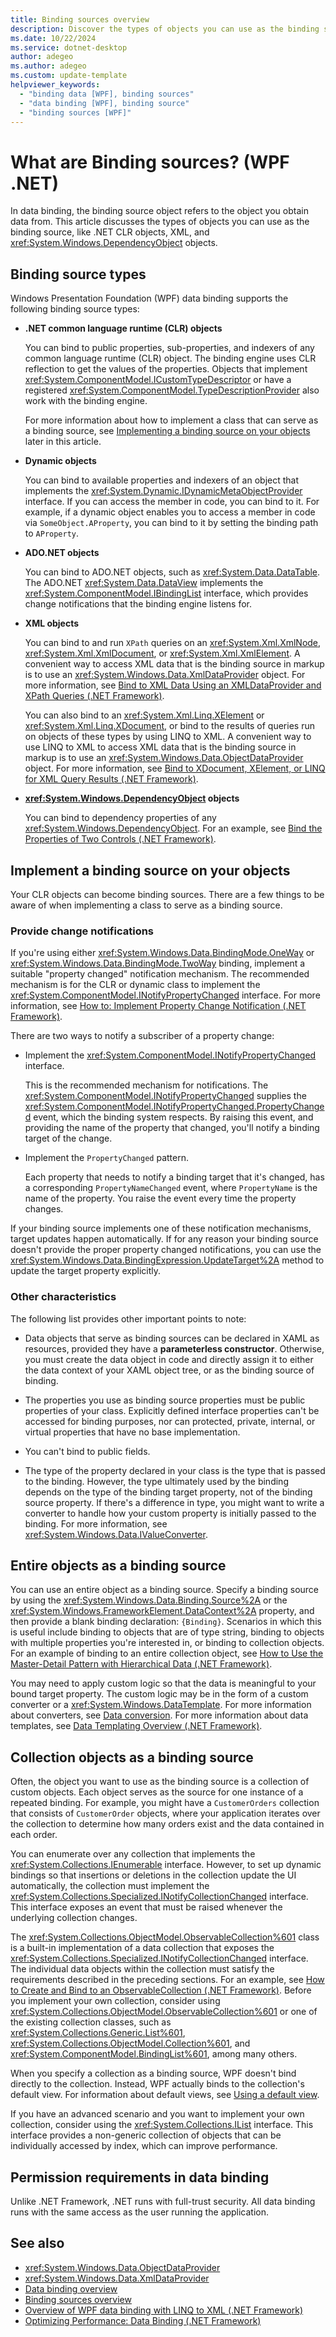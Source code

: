 ```yaml
---
title: Binding sources overview
description: Discover the types of objects you can use as the binding source for your applications in Windows Presentation Foundation (WPF).
ms.date: 10/22/2024
ms.service: dotnet-desktop
author: adegeo
ms.author: adegeo
ms.custom: update-template
helpviewer_keywords:
  - "binding data [WPF], binding sources"
  - "data binding [WPF], binding source"
  - "binding sources [WPF]"
---
```


# What are Binding sources? (WPF .NET)

In data binding, the binding source object refers to the object you obtain data from. This article discusses the types of objects you can use as the binding source, like .NET CLR objects, XML, and <xref:System.Windows.DependencyObject> objects.

## Binding source types

Windows Presentation Foundation (WPF) data binding supports the following binding source types:

- **.NET common language runtime (CLR) objects**

  You can bind to public properties, sub-properties, and indexers of any common language runtime (CLR) object. The binding engine uses CLR reflection to get the values of the properties. Objects that implement <xref:System.ComponentModel.ICustomTypeDescriptor> or have a registered <xref:System.ComponentModel.TypeDescriptionProvider> also work with the binding engine.

  For more information about how to implement a class that can serve as a binding source, see [Implementing a binding source on your objects](#implement-a-binding-source-on-your-objects) later in this article.

- **Dynamic objects**

  You can bind to available properties and indexers of an object that implements the <xref:System.Dynamic.IDynamicMetaObjectProvider> interface. If you can access the member in code, you can bind to it. For example, if a dynamic object enables you to access a member in code via `SomeObject.AProperty`, you can bind to it by setting the binding path to `AProperty`.

- **ADO.NET objects**

  You can bind to ADO.NET objects, such as <xref:System.Data.DataTable>. The ADO.NET <xref:System.Data.DataView> implements the <xref:System.ComponentModel.IBindingList> interface, which provides change notifications that the binding engine listens for.

- **XML objects**

  You can bind to and run `XPath` queries on an <xref:System.Xml.XmlNode>, <xref:System.Xml.XmlDocument>, or <xref:System.Xml.XmlElement>. A convenient way to access XML data that is the binding source in markup is to use an <xref:System.Windows.Data.XmlDataProvider> object. For more information, see [Bind to XML Data Using an XMLDataProvider and XPath Queries (.NET Framework)](../../../framework/wpf/data/how-to-bind-to-xml-data-using-an-xmldataprovider-and-xpath-queries.md).

  You can also bind to an <xref:System.Xml.Linq.XElement> or <xref:System.Xml.Linq.XDocument>, or bind to the results of queries run on objects of these types by using LINQ to XML. A convenient way to use LINQ to XML to access XML data that is the binding source in markup is to use an <xref:System.Windows.Data.ObjectDataProvider> object. For more information, see [Bind to XDocument, XElement, or LINQ for XML Query Results (.NET Framework)](../../../framework/wpf/data/how-to-bind-to-xdocument-xelement-or-linq-for-xml-query-results.md).

- **<xref:System.Windows.DependencyObject> objects**

  You can bind to dependency properties of any <xref:System.Windows.DependencyObject>. For an example, see [Bind the Properties of Two Controls (.NET Framework)](../../../framework/wpf/data/how-to-bind-the-properties-of-two-controls.md).

## Implement a binding source on your objects

Your CLR objects can become binding sources. There are a few things to be aware of when implementing a class to serve as a binding source.

### Provide change notifications

If you're using either <xref:System.Windows.Data.BindingMode.OneWay> or <xref:System.Windows.Data.BindingMode.TwoWay> binding, implement a suitable "property changed" notification mechanism. The recommended mechanism is for the CLR or dynamic class to implement the <xref:System.ComponentModel.INotifyPropertyChanged> interface. For more information, see [How to: Implement Property Change Notification (.NET Framework)](../../../framework/wpf/data/how-to-implement-property-change-notification.md).

There are two ways to notify a subscriber of a property change:

- Implement the <xref:System.ComponentModel.INotifyPropertyChanged> interface.

  This is the recommended mechanism for notifications. The <xref:System.ComponentModel.INotifyPropertyChanged> supplies the <xref:System.ComponentModel.INotifyPropertyChanged.PropertyChanged> event, which the binding system respects. By raising this event, and providing the name of the property that changed, you'll notify a binding target of the change.

- Implement the `PropertyChanged` pattern.

  Each property that needs to notify a binding target that it's changed, has a corresponding `PropertyNameChanged` event, where `PropertyName` is the name of the property. You raise the event every time the property changes.

If your binding source implements one of these notification mechanisms, target updates happen automatically. If for any reason your binding source doesn't provide the proper property changed notifications, you can use the <xref:System.Windows.Data.BindingExpression.UpdateTarget%2A> method to update the target property explicitly.

### Other characteristics

The following list provides other important points to note:

- Data objects that serve as binding sources can be declared in XAML as resources, provided they have a **parameterless constructor**. Otherwise, you must create the data object in code and directly assign it to either the data context of your XAML object tree, or as the binding source of binding.

- The properties you use as binding source properties must be public properties of your class. Explicitly defined interface properties can't be accessed for binding purposes, nor can protected, private, internal, or virtual properties that have no base implementation.

- You can't bind to public fields.

- The type of the property declared in your class is the type that is passed to the binding. However, the type ultimately used by the binding depends on the type of the binding target property, not of the binding source property. If there's a difference in type, you might want to write a converter to handle how your custom property is initially passed to the binding. For more information, see <xref:System.Windows.Data.IValueConverter>.

## Entire objects as a binding source

You can use an entire object as a binding source. Specify a binding source by using the <xref:System.Windows.Data.Binding.Source%2A> or the <xref:System.Windows.FrameworkElement.DataContext%2A> property, and then provide a blank binding declaration: `{Binding}`. Scenarios in which this is useful include binding to objects that are of type string, binding to objects with multiple properties you're interested in, or binding to collection objects. For an example of binding to an entire collection object, see [How to Use the Master-Detail Pattern with Hierarchical Data (.NET Framework)](../../../framework/wpf/data/how-to-use-the-master-detail-pattern-with-hierarchical-data.md).

You may need to apply custom logic so that the data is meaningful to your bound target property. The custom logic may be in the form of a custom converter or a <xref:System.Windows.DataTemplate>. For more information about converters, see [Data conversion](index.md#data-conversion). For more information about data templates, see [Data Templating Overview (.NET Framework)](../../../framework/wpf/data/data-templating-overview.md).

## Collection objects as a binding source

Often, the object you want to use as the binding source is a collection of custom objects. Each object serves as the source for one instance of a repeated binding. For example, you might have a `CustomerOrders` collection that consists of `CustomerOrder` objects, where your application iterates over the collection to determine how many orders exist and the data contained in each order.

You can enumerate over any collection that implements the <xref:System.Collections.IEnumerable> interface. However, to set up dynamic bindings so that insertions or deletions in the collection update the UI automatically, the collection must implement the <xref:System.Collections.Specialized.INotifyCollectionChanged> interface. This interface exposes an event that must be raised whenever the underlying collection changes.

The <xref:System.Collections.ObjectModel.ObservableCollection%601> class is a built-in implementation of a data collection that exposes the <xref:System.Collections.Specialized.INotifyCollectionChanged> interface. The individual data objects within the collection must satisfy the requirements described in the preceding sections. For an example, see [How to Create and Bind to an ObservableCollection (.NET Framework)](../../../framework/wpf/data/how-to-create-and-bind-to-an-observablecollection.md). Before you implement your own collection, consider using <xref:System.Collections.ObjectModel.ObservableCollection%601> or one of the existing collection classes, such as <xref:System.Collections.Generic.List%601>, <xref:System.Collections.ObjectModel.Collection%601>, and <xref:System.ComponentModel.BindingList%601>, among many others.

When you specify a collection as a binding source, WPF doesn't bind directly to the collection. Instead, WPF actually binds to the collection's default view. For information about default views, see [Using a default view](index.md#using-a-default-view).

If you have an advanced scenario and you want to implement your own collection, consider using the <xref:System.Collections.IList> interface. This interface provides a non-generic collection of objects that can be individually accessed by index, which can improve performance.

## Permission requirements in data binding

Unlike .NET Framework, .NET runs with full-trust security. All data binding runs with the same access as the user running the application.

## See also

- <xref:System.Windows.Data.ObjectDataProvider>
- <xref:System.Windows.Data.XmlDataProvider>
- [Data binding overview](index.md)
- [Binding sources overview](binding-sources-overview.md)
- [Overview of WPF data binding with LINQ to XML (.NET Framework)](../../../framework/wpf/data/wpf-data-binding-with-linq-to-xml-overview.md)
- [Optimizing Performance: Data Binding (.NET Framework)](../../../framework/wpf/advanced/optimizing-performance-data-binding.md)
